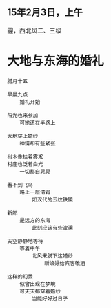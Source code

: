 
## 15年2月3日，上午

霾，西北风二、三级

# 大地与东海的婚礼

	腊月十五

	早晨九点
		婚礼开始
	
	阳光也来参加
		可她还在半路上
	
	大地穿上婚纱
		神情却有些紧张
	
	树木像挂着雾淞
	村庄也泛着白光
		一切都白晃晃
	
	看不到飞鸟
		路上一层清霜
			如汉代的云纹铁镜
	
	新郎
		是远方的东海
			此刻应该有些波澜
	
	天空静静地等待
		等着中午
	    	北风来脱下这婚纱
	        	新娘好给宾客敬酒
	
	这样的幻景
		似曾出现在梦境	
		可天天都穿着婚纱
	    	岂能好好过日子
